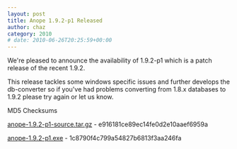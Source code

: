 ```yaml
---
layout: post
title: Anope 1.9.2-p1 Released
author: chaz
category: 2010
# date: 2010-06-26T20:25:59+00:00
---
```


We're pleased to announce the availability of 1.9.2-p1 which is a patch release of the recent 1.9.2.

This release tackles some windows specific issues and further develops the db-converter so if you've had problems converting from 1.8.x databases to 1.9.2 please try again or let us know.

MD5 Checksums

<a href="https://sourceforge.net/projects/anope/files/anope-devel/Anope%201.9.2-p1/anope-1.9.2-p1-source.tar.gz/download">anope-1.9.2-p1-source.tar.gz</a> - e916181ce89ec14fe0d2e10aaef6959a

<a href="https://sourceforge.net/projects/anope/files/anope-devel/Anope%201.9.2-p1/anope-1.9.2-p1.exe/download">anope-1.9.2-p1.exe</a> - 1c8790f4c799a54827b6813f3aa246fa
